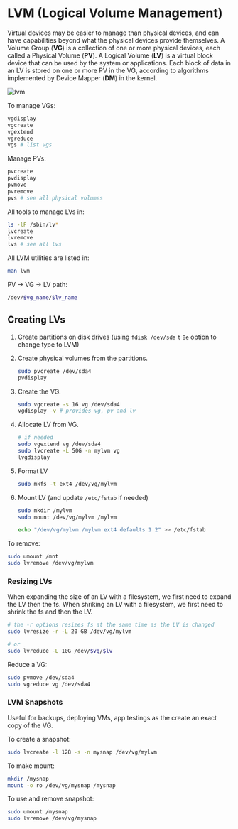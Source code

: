 # LVM (Logical Volume Management)

Virtual devices may be easier to manage than physical devices, and can  have  capabilities  beyond  what  the  physical devices provide themselves.  A Volume Group (**VG**) is a collection of one or more physical devices, each called a Physical Volume (**PV**).  A Logical Volume (**LV**) is a virtual block device that can be used by the system or applications.   Each  block  of  data in an LV is stored on one or more PV in the VG, according to algorithms implemented by Device Mapper (**DM**) in the kernel.

![lvm](https://i2.wp.com/manjaro.site/wp-content/uploads/2017/08/lvm-on-ubuntu.png?resize=678%2C381&ssl=1)

To manage VGs:

```bash
vgdisplay
vgcreate
vgextend
vgreduce
vgs # list vgs
```

Manage PVs:

```bash
pvcreate
pvdisplay
pvmove
pvremove
pvs # see all physical volumes
```

All tools to manage LVs in:

```bash
ls -lF /sbin/lv*
lvcreate
lvremove
lvs # see all lvs
```

All LVM utilities are listed in:

```bash
man lvm
```

PV -> VG -> LV path:

```bash
/dev/$vg_name/$lv_name
```

## Creating LVs

1. Create partitions on disk drives (using `fdisk /dev/sda` `t` `8e` option to change type to LVM)
2. Create physical volumes from the partitions.

    ```bash
    sudo pvcreate /dev/sda4
    pvdisplay
    ```

3. Create the VG.

    ```bash
    sudo vgcreate -s 16 vg /dev/sda4
    vgdisplay -v # provides vg, pv and lv
    ```

4. Allocate LV from VG.

    ```bash
    # if needed
    sudo vgextend vg /dev/sda4
    sudo lvcreate -L 50G -n mylvm vg
    lvgdisplay
    ```

5. Format LV

    ```bash
    sudo mkfs -t ext4 /dev/vg/mylvm
    ```

6. Mount LV (and update `/etc/fstab` if needed)

    ```bash
    sudo mkdir /mylvm
    sudo mount /dev/vg/mylvm /mylvm

    echo "/dev/vg/mylvm /mylvm ext4 defaults 1 2" >> /etc/fstab
    ```

To remove:

```bash
sudo umount /mnt
sudo lvremove /dev/vg/mylvm
```

### Resizing LVs

When expanding the size of an LV with a filesystem, we first need to expand the LV then the fs. When shriking an LV with a filesystem, we first need to shrink the fs and then the LV.

```bash
# the -r options resizes fs at the same time as the LV is changed
sudo lvresize -r -L 20 GB /dev/vg/mylvm

# or
sudo lvreduce -L 10G /dev/$vg/$lv
```

Reduce a VG:

```bash
sudo pvmove /dev/sda4
sudo vgreduce vg /dev/sda4
```

### LVM Snapshots

Useful for backups, deploying VMs, app testings as the create an exact copy of the VG.

To create a snapshot:

```bash
sudo lvcreate -l 128 -s -n mysnap /dev/vg/mylvm
```

To make mount:

```bash
mkdir /mysnap
mount -o ro /dev/vg/mysnap /mysnap
```

To use and remove snapshot:

```bash
sudo umount /mysnap
sudo lvremove /dev/vg/mysnap
```
